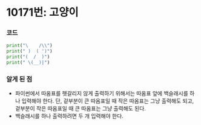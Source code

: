 # 10171번: 고양이

### 코드

```python
print("\    /\\")
print(" )  ( ')")
print("(  /  )")
print(" \(__)|")
```

### 알게 된 점

- 파이썬에서 따옴표를 헷갈리지 않게 출력하기 위해서는 따옴표 앞에 백슬래시를 하나 입력해야 한다. 단, 겉부분이 큰 따옴표일 때 작은 따옴표는 그냥 출력해도 되고, 겉부분이 작은 따옴표일 때 큰 따옴표는 그냥 출력해도 된다.
- 백슬래시를 하나 출력하려면 두 개 입력해야 한다.
